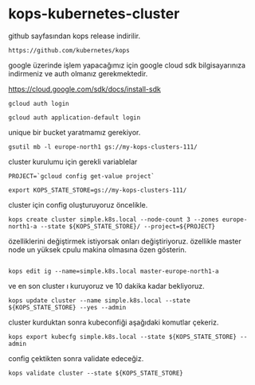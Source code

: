 # kops-kubernetes-cluster

github sayfasından kops release indirilir.

```https://github.com/kubernetes/kops```

google üzerinde işlem yapacağımız için google cloud sdk bilgisayarınıza indirmeniz ve auth olmanız gerekmektedir. 

https://cloud.google.com/sdk/docs/install-sdk

```gcloud auth login```

```gcloud auth application-default login```

unique bir bucket yaratmamız gerekiyor.

```gsutil mb -l europe-north1 gs://my-kops-clusters-111/```

cluster kurulumu için gerekli variablelar

```
PROJECT=`gcloud config get-value project`

export KOPS_STATE_STORE=gs://my-kops-clusters-111/
```

cluster için config oluşturuyoruz öncelikle.

```kops create cluster simple.k8s.local --node-count 3 --zones europe-north1-a --state ${KOPS_STATE_STORE}/ --project=${PROJECT}```

özelliklerini değiştirmek istiyorsak onları değiştiriyoruz. özellikle master node un yüksek cpulu makina olmasına özen gösterin.

```kops edit ig --name=simple.k8s.local nodes-europe-north1-a

kops edit ig --name=simple.k8s.local master-europe-north1-a
```

ve en son cluster ı kuruyoruz ve 10 dakika kadar bekliyoruz.

```kops update cluster --name simple.k8s.local --state ${KOPS_STATE_STORE} --yes --admin```


cluster kurduktan sonra kubeconfiği aşağıdaki komutlar çekeriz.

```kops export kubecfg simple.k8s.local --state ${KOPS_STATE_STORE} --admin```

config çektikten sonra validate edeceğiz.

```kops validate cluster --state ${KOPS_STATE_STORE}```
